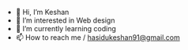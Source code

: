 - 👋 Hi, I’m Keshan
- 👀 I’m interested in Web design
- 🌱 I’m currently learning coding
- 📫 How to reach me / hasidukeshan91@gmail.com


<!---
Keshh0/Keshh0 is a ✨ special ✨ repository because its `README.md` (this file) appears on your GitHub profile.
You can click the Preview link to take a look at your changes.
--->

